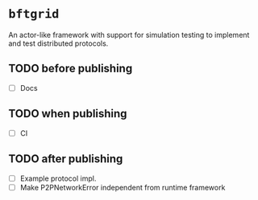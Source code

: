 # `bftgrid`

An actor-like framework with support for simulation testing to implement and test distributed protocols.

## TODO before publishing

- [ ] Docs

## TODO when publishing

- [ ] CI

## TODO after publishing

- [ ] Example protocol impl.
- [ ] Make P2PNetworkError independent from runtime framework
